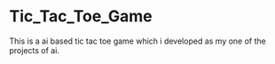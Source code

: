 # Tic_Tac_Toe_Game
This is a ai based tic tac toe game which i developed as my one of the projects of ai.

